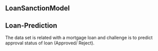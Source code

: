 ## LoanSanctionModel
## Loan-Prediction
The data set is related with a mortgage loan and challenge is to predict approval status of loan (Approved/ Reject).

